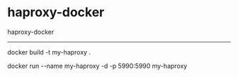 # haproxy-docker
haproxy-docker

------------

docker build -t my-haproxy .

docker run --name my-haproxy -d -p 5990:5990 my-haproxy
